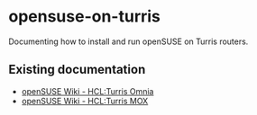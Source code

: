 # opensuse-on-turris
Documenting how to install and run openSUSE on Turris routers.

## Existing documentation
- [openSUSE Wiki - HCL:Turris Omnia](https://en.opensuse.org/HCL:Turris_Omnia)
- [openSUSE Wiki - HCL:Turris MOX](https://en.opensuse.org/HCL:Turris_Mox)
